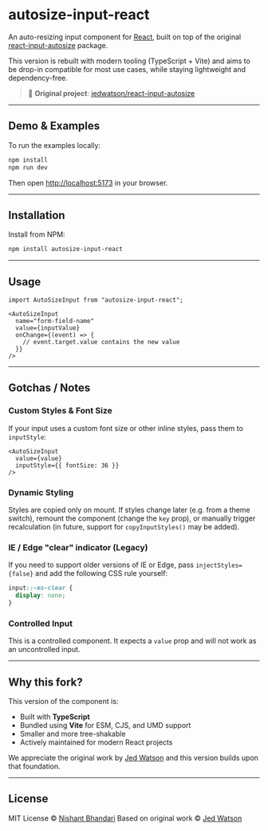 # autosize-input-react

An auto-resizing input component for [React](https://reactjs.org), built on top of the original [react-input-autosize](https://github.com/JedWatson/react-input-autosize) package.

This version is rebuilt with modern tooling (TypeScript + Vite) and aims to be drop-in compatible for most use cases, while staying lightweight and dependency-free.

> 🔗 **Original project**: [jedwatson/react-input-autosize](https://github.com/JedWatson/react-input-autosize)

---

## Demo & Examples

To run the examples locally:

```bash
npm install
npm run dev
```

Then open [http://localhost:5173](http://localhost:5173) in your browser.

---

## Installation

Install from NPM:

```bash
npm install autosize-input-react
```

---

## Usage

```tsx
import AutoSizeInput from "autosize-input-react";

<AutoSizeInput
  name="form-field-name"
  value={inputValue}
  onChange={(event) => {
    // event.target.value contains the new value
  }}
/>
```

---

## Gotchas / Notes

### Custom Styles & Font Size

If your input uses a custom font size or other inline styles, pass them to `inputStyle`:

```tsx
<AutoSizeInput
  value={value}
  inputStyle={{ fontSize: 36 }}
/>
```

### Dynamic Styling

Styles are copied only on mount. If styles change later (e.g. from a theme switch), remount the component (change the `key` prop), or manually trigger recalculation (in future, support for `copyInputStyles()` may be added).

### IE / Edge "clear" indicator (Legacy)

If you need to support older versions of IE or Edge, pass `injectStyles={false}` and add the following CSS rule yourself:

```css
input::-ms-clear {
  display: none;
}
```

### Controlled Input

This is a controlled component. It expects a `value` prop and will not work as an uncontrolled input.

---

## Why this fork?

This version of the component is:
- Built with **TypeScript**
- Bundled using **Vite** for ESM, CJS, and UMD support
- Smaller and more tree-shakable
- Actively maintained for modern React projects

We appreciate the original work by [Jed Watson](https://github.com/JedWatson) and this version builds upon that foundation.

---

## License

MIT License © [Nishant Bhandari](https://github.com/n1snt)
Based on original work © [Jed Watson](https://github.com/JedWatson)

